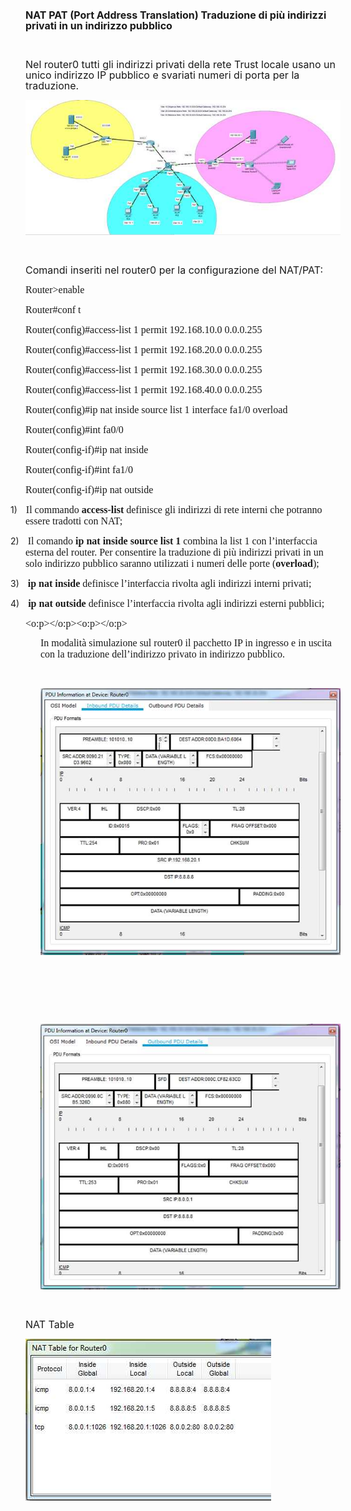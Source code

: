 <!DOCTYPE html PUBLIC "-//W3C//DTD HTML 4.01//EN" "http://www.w3.org/TR/html4/strict.dtd">
<html><head>
  
  <meta content="text/html; charset=ISO-8859-1" http-equiv="content-type">

 
</head><body>
<p class="MsoNormal"><b><span style="font-size: 12pt; line-height: 106%;">NAT PAT
(Port Address Translation) Traduzione di più indirizzi privati in un
indirizzo
pubblico<o:p></o:p></span></b></p>

<p class="MsoNormal"><span style="font-size: 12pt; line-height: 106%;"><o:p>&nbsp;</o:p></span></p>

<p class="MsoNormal"><span style="font-size: 12pt; line-height: 106%;">Nel
router0
tutti gli indirizzi privati della rete Trust locale usano un unico
indirizzo IP
pubblico e svariati numeri di porta per la traduzione.<o:p></o:p></span></p>

<img src="moz-screenshot-19.jpg" alt=""><br>

<br>

<p class="MsoNormal"><span style="font-size: 12pt; line-height: 106%;">Comandi
inseriti nel router0 per la configurazione del NAT/PAT:<o:p></o:p></span></p>

<p class="MsoNormal" style="margin-bottom: 0.0001pt; line-height: normal;"><span style="font-size: 12pt; font-family: &quot;Times New Roman&quot;,serif;" lang="EN-US">Router&gt;enable<o:p></o:p></span></p>

<p class="MsoNormal" style="margin-bottom: 0.0001pt; line-height: normal;"><span style="font-size: 12pt; font-family: &quot;Times New Roman&quot;,serif;" lang="EN-US">Router#conf t<o:p></o:p></span></p>

<p class="MsoNormal" style="margin-bottom: 0.0001pt; line-height: normal;"><span style="font-size: 12pt; font-family: &quot;Times New Roman&quot;,serif;" lang="EN-US">Router(config)#access-list 1 permit 192.168.10.0 0.0.0.255<o:p></o:p></span></p>

<p class="MsoNormal" style="margin-bottom: 0.0001pt; line-height: normal;"><span style="font-size: 12pt; font-family: &quot;Times New Roman&quot;,serif;" lang="EN-US">Router(config)#access-list 1 permit 192.168.20.0 0.0.0.255<o:p></o:p></span></p>

<p class="MsoNormal" style="margin-bottom: 0.0001pt; line-height: normal;"><span style="font-size: 12pt; font-family: &quot;Times New Roman&quot;,serif;" lang="EN-US">Router(config)#access-list 1 permit 192.168.30.0 0.0.0.255<o:p></o:p></span></p>

<p class="MsoNormal" style="margin-bottom: 0.0001pt; line-height: normal;"><span style="font-size: 12pt; font-family: &quot;Times New Roman&quot;,serif;" lang="EN-US">Router(config)#access-list 1 permit 192.168.40.0 0.0.0.255<o:p></o:p></span></p>

<p class="MsoNormal" style="margin-bottom: 0.0001pt; line-height: normal;"><span style="font-size: 12pt; font-family: &quot;Times New Roman&quot;,serif;" lang="EN-US">Router(config)#ip nat inside source list 1 interface
fa1/0 overload<o:p></o:p></span></p>

<p class="MsoNormal" style="margin-bottom: 0.0001pt; line-height: normal;"><span style="font-size: 12pt; font-family: &quot;Times New Roman&quot;,serif;" lang="EN-US">Router(config)#int fa0/0<o:p></o:p></span></p>

<p class="MsoNormal" style="margin-bottom: 0.0001pt; line-height: normal;"><span style="font-size: 12pt; font-family: &quot;Times New Roman&quot;,serif;" lang="EN-US">Router(config-if)#ip nat inside<o:p></o:p></span></p>

<p class="MsoNormal" style="margin-bottom: 0.0001pt; line-height: normal;"><span style="font-size: 12pt; font-family: &quot;Times New Roman&quot;,serif;" lang="EN-US">Router(config-if)#int fa1/0<o:p></o:p></span></p>

<p class="MsoNormal"><span style="font-size: 12pt; line-height: 106%; font-family: &quot;Times New Roman&quot;,serif;" lang="EN-US">Router(config-if)#ip nat
outside</span></p>

<p class="MsoListParagraph" style="text-indent: -18pt;"><!--[if !supportLists]--><span style=""><span style="">1)<span style="font-family: &quot;Times New Roman&quot;; font-style: normal; font-variant: normal; font-weight: normal; font-size: 7pt; line-height: normal; font-size-adjust: none; font-stretch: normal;">&nbsp;&nbsp;&nbsp;&nbsp;&nbsp;
</span></span></span><span style="font-size: 12pt; line-height: 106%; font-family: &quot;Times New Roman&quot;,serif;">Il
commando <b>access-list</b>
definisce gli indirizzi di rete interni che potranno essere tradotti
con NAT;</span></p>

<p class="MsoListParagraph" style="text-indent: -18pt;"><!--[if !supportLists]--><span style=""><span style="">2)<span style="font-family: &quot;Times New Roman&quot;; font-style: normal; font-variant: normal; font-weight: normal; font-size: 7pt; line-height: normal; font-size-adjust: none; font-stretch: normal;">&nbsp;&nbsp;&nbsp;&nbsp;&nbsp;
</span></span></span><span style="font-size: 12pt; line-height: 106%; font-family: &quot;Times New Roman&quot;,serif;">Il
comando <b>ip
nat inside source list 1</b> combina la list 1 con l&#8217;interfaccia
esterna del
router. Per consentire la traduzione di più indirizzi privati in un
solo
indirizzo pubblico saranno utilizzati i numeri delle porte (<b>overload</b>);</span><o:p></o:p></p>

<p class="MsoListParagraph" style="text-indent: -18pt;"><!--[if !supportLists]--><span style=""><span style="">3)<span style="font-family: &quot;Times New Roman&quot;; font-style: normal; font-variant: normal; font-weight: normal; font-size: 7pt; line-height: normal; font-size-adjust: none; font-stretch: normal;">&nbsp;&nbsp;&nbsp;&nbsp;&nbsp;
</span></span></span><b><span style="font-size: 12pt; line-height: 106%; font-family: &quot;Times New Roman&quot;,serif;">ip
nat
inside</span></b><span style="font-size: 12pt; line-height: 106%; font-family: &quot;Times New Roman&quot;,serif;">
definisce l&#8217;interfaccia rivolta agli indirizzi interni privati;</span><o:p></o:p></p>

<p class="MsoListParagraph" style="text-indent: -18pt;"><!--[if !supportLists]--><span style=""><span style="">4)<span style="font-family: &quot;Times New Roman&quot;; font-style: normal; font-variant: normal; font-weight: normal; font-size: 7pt; line-height: normal; font-size-adjust: none; font-stretch: normal;">&nbsp;&nbsp;&nbsp;&nbsp;&nbsp;
</span></span></span><b><span style="font-size: 12pt; line-height: 106%; font-family: &quot;Times New Roman&quot;,serif;">ip
nat
outside</span></b><span style="font-size: 12pt; line-height: 106%; font-family: &quot;Times New Roman&quot;,serif;">
definisce l&#8217;interfaccia rivolta agli indirizzi esterni pubblici;</span></p>

<span style="font-size: 12pt; line-height: 106%; font-family: &quot;Times New Roman&quot;,serif;"><o:p></o:p></span><span style="font-size: 12pt; line-height: 106%; font-family: &quot;Times New Roman&quot;,serif;"></span><span style="font-size: 12pt; line-height: 106%; font-family: &quot;Times New Roman&quot;,serif;"><o:p></o:p></span>
<p class="MsoNormal" style="margin-left: 18pt;"><span style="font-size: 12pt; line-height: 106%; font-family: &quot;Times New Roman&quot;,serif;">In
modalità simulazione sul router0
il pacchetto IP in ingresso e in uscita con la traduzione
dell&#8217;indirizzo
privato in indirizzo pubblico.</span></p>

<br>

<p class="MsoNormal" style="margin-left: 18pt;"><img src="moz-screenshot-20.jpg" alt=""></p>

<br>

<p class="MsoNormal" style="margin-left: 18pt;"><br>
</p>

<br>

<p class="MsoNormal" style="margin-left: 18pt;"><img src="moz-screenshot-21.jpg" alt=""></p>

<br>

<p class="MsoNormal"><span style="font-size: 12pt; line-height: 106%;">NAT
Table<o:p></o:p></span></p>

<img src="moz-screenshot-22.jpg" alt="">
<p class="MsoNormal" style="margin-left: 18pt;"><br>
</p>

<p class="MsoNormal" style="margin-left: 18pt;"><br>
</p>

<br>

<p class="MsoNormal" style="margin-left: 18pt;"><br>
</p>

<p class="MsoNormal" style="margin-left: 18pt;"><br>
</p>

<p class="MsoNormal" style="margin-left: 18pt;"><br>
<span style="font-size: 12pt; line-height: 106%; font-family: &quot;Times New Roman&quot;,serif;"><o:p></o:p></span></p>

<br>

<br>

</body></html>
